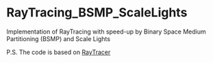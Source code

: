 # RayTracing_BSMP_ScaleLights
Implementation of RayTracing with speed-up by Binary Space Medium Partitioning (BSMP) and Scale Lights 

P.S. The code is based on [RayTracer](https://github.com/marczych/RayTracer)

